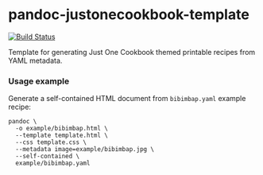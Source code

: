 pandoc-justonecookbook-template
===============================

[![Build Status](https://travis-ci.org/Nauja/pandoc-justonecookbook-template.png?branch=master)](https://travis-ci.org/Nauja/pandoc-justonecookbook-template)

Template for generating Just One Cookbook themed printable recipes from YAML metadata.

### Usage example

Generate a self-contained HTML document from `bibimbap.yaml` example recipe:

    pandoc \
      -o example/bibimbap.html \
      --template template.html \
      --css template.css \
      --metadata image=example/bibimbap.jpg \
      --self-contained \
      example/bibimbap.yaml
